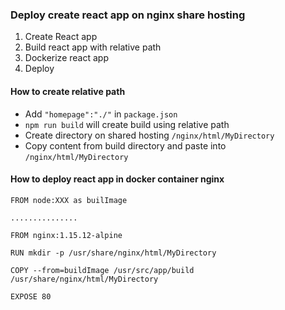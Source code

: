 ### Deploy create react app on nginx share hosting
1. Create React app
2. Build react app with relative path
3. Dockerize react app
4. Deploy

#### How to create relative path
- Add `"homepage":"./"` in `package.json`
- `npm run build` will create build using relative path
- Create directory on shared hosting `/nginx/html/MyDirectory`
- Copy content from build directory and paste into `/nginx/html/MyDirectory`

#### How to deploy react app in docker container nginx
`FROM node:XXX as builImage`

`...............`

`FROM nginx:1.15.12-alpine`

`RUN mkdir -p /usr/share/nginx/html/MyDirectory`

`COPY --from=buildImage /usr/src/app/build /usr/share/nginx/html/MyDirectory`

`EXPOSE 80`
